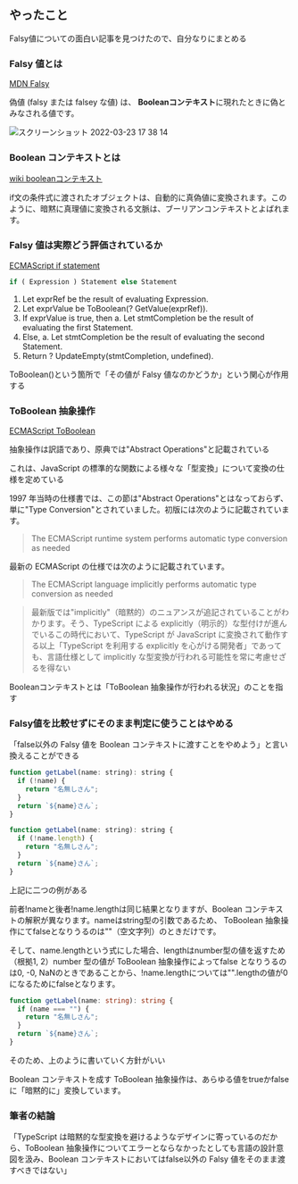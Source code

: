 ## やったこと
Falsy値についての面白い記事を見つけたので、自分なりにまとめる


### Falsy 値とは
[MDN Falsy](https://developer.mozilla.org/ja/docs/Glossary/Falsy)  

偽値 (falsy または falsey な値) は、 **Booleanコンテキスト**に現れたときに偽とみなされる値です。

![スクリーンショット 2022-03-23 17 38 14](https://user-images.githubusercontent.com/78260526/159657648-6ff9214a-34d0-46ad-b9e9-a48bd13e6cba.png)  

### Boolean コンテキストとは
[wiki booleanコンテキスト](https://ja.wikibooks.org/wiki/JavaScript/Boolean#%E3%83%96%E3%83%BC%E3%83%AA%E3%82%A2%E3%83%B3%E3%82%B3%E3%83%B3%E3%83%86%E3%82%AD%E3%82%B9%E3%83%88)  

if文の条件式に渡されたオブジェクトは、自動的に真偽値に変換されます。このように、暗黙に真理値に変換される文脈は、ブーリアンコンテキストとよばれます。

### Falsy 値は実際どう評価されているか
[ECMAScript if statement](https://tc39.es/ecma262/#sec-if-statement) 

```js
if ( Expression ) Statement else Statement
```

1. Let exprRef be the result of evaluating Expression.
2. Let exprValue be ToBoolean(? GetValue(exprRef)).
3. If exprValue is true, then
a. Let stmtCompletion be the result of evaluating the first Statement.
4. Else,
a. Let stmtCompletion be the result of evaluating the second Statement.
5. Return ? UpdateEmpty(stmtCompletion, undefined).

ToBoolean()という箇所で「その値が Falsy 値なのかどうか」という関心が作用する

### ToBoolean 抽象操作
[ECMAScript ToBoolean](https://tc39.es/ecma262/#sec-toboolean)  

抽象操作は訳語であり、原典では"Abstract Operations"と記載されている  

これは、JavaScript の標準的な関数による様々な「型変換」について変換の仕様を定めている  

1997 年当時の仕様書では、この節は"Abstract Operations"とはなっておらず、単に"Type Conversion"とされていました。初版には次のように記載されています。

> The ECMAScript runtime system performs automatic type conversion as needed

最新の ECMAScript の仕様では次のように記載されています。

> The ECMAScript language implicitly performs automatic type conversion as needed

> 最新版では"implicitly"（暗黙的）のニュアンスが追記されていることがわかります。そう、TypeScript による explicitly（明示的）な型付けが進んでいるこの時代において、TypeScript が JavaScript に変換されて動作する以上「TypeScript を利用する explicitly を心がける開発者」であっても、言語仕様として implicitly な型変換が行われる可能性を常に考慮せざるを得ない

Booleanコンテキストとは「ToBoolean 抽象操作が行われる状況」のことを指す  

### Falsy値を比較せずにそのまま判定に使うことはやめる
「false以外の Falsy 値を Boolean コンテキストに渡すことをやめよう」と言い換えることができる  

```js
function getLabel(name: string): string {
  if (!name) {
    return "名無しさん";
  }
  return `${name}さん`;
}
```

```js
function getLabel(name: string): string {
  if (!name.length) {
    return "名無しさん";
  }
  return `${name}さん`;
}
```

上記に二つの例がある  

前者!nameと後者!name.lengthは同じ結果となりますが、Boolean コンテキストの解釈が異なります。nameはstring型の引数であるため、 ToBoolean 抽象操作にてfalseとなりうるのは""（空文字列）のときだけです。  

そして、name.lengthという式にした場合、lengthはnumber型の値を返すため（根拠1, 2）number 型の値が ToBoolean 抽象操作によってfalse となりうるのは0, -0, NaNのときであることから、!name.lengthについては"".lengthの値が0になるためにfalseとなります。  

```ts
function getLabel(name: string): string {
  if (name === "") {
    return "名無しさん";
  }
  return `${name}さん`;
}
```

そのため、上のように書いていく方針がいい

Boolean コンテキストを成す ToBoolean 抽象操作は、あらゆる値をtrueかfalseに「暗黙的に」変換しています。  

### 筆者の結論
「TypeScript は暗黙的な型変換を避けるようなデザインに寄っているのだから、ToBoolean 抽象操作についてエラーとならなかったとしても言語の設計意図を汲み、Boolean コンテキストにおいてはfalse以外の Falsy 値をそのまま渡すべきではない」






